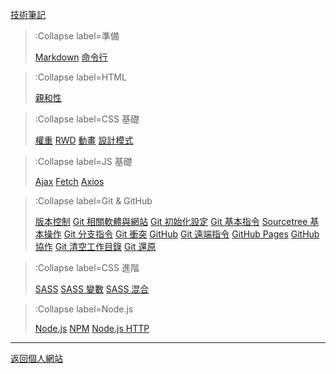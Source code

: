 [技術筆記](/)

> :Collapse label=準備
>
> [Markdown](/preparation/markdown)
> [命令行](/preparation/command-line)

> :Collapse label=HTML
>
> [親和性](/html/accessibility)

> :Collapse label=CSS 基礎
>
> [權重](/css/specificity)
> [RWD](/css/rwd)
> [動畫](/css/animation)
> [設計模式](/css/design-pattern)
<!-- > [動畫練習](/css/animation-practice) -->
<!-- > [Background](/css/background) -->
<!-- > [Flex](/css/flex) -->

> :Collapse label=JS 基礎
>
> [Ajax](/js/ajax)
> [Fetch](/js/fetch)
> [Axios](/js/axios)

> :Collapse label=Git & GitHub
>
> [版本控制](/git/version-control)
> [Git 相關軟體與網站](/git/softwares-websites)
> [Git 初始化設定](/git/settings)
> [Git 基本指令](/git/basic-commands)
> [Sourcetree 基本操作](/git/sourcetree)
> [Git 分支指令](/git/branch-commands)
> [Git 衝突](/git/conflicts)
> [GitHub](/git/github)
> [Git 遠端指令](/git/remote-commands)
> [GitHub Pages](/git/github-pages)
> [GitHub 協作](/git/github-collaboration)
> [Git 清空工作目錄](/git/clean)
> [Git 還原](/git/restore)

> :Collapse label=CSS 進階
>
> [SASS](/css/sass)
> [SASS 變數](/css/sass-variable)
> [SASS 混合](/css/sass-mixin)
<!-- > [SASS 模組](/css/sass-module) -->

<!-- > :Collapse label=JS 進階
>
> 整理中 -->

<!-- > :Collapse label=主流框架
>
> 整理中 -->

> :Collapse label=Node.js
>
> [Node.js](/nodejs/nodejs)
> [NPM](/nodejs/npm)
> [Node.js HTTP](/nodejs/http)

<!-- > :Collapse label=延伸
>
> 整理中 -->

<!-- > :Collapse label=Build Tools
>
> 整理中 -->

---

[返回個人網站](https://tzuhanchen.github.io)